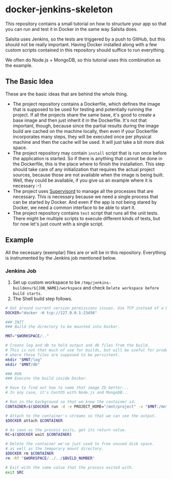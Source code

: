# docker-jenkins-skeleton

This repository contains a small tutorial on how to structure your app so that you can run and test it in Docker in the same way Salsita does.

Salsita uses Jenkins, so the tests are triggered by a push to GitHub, but this should not be really important. Having Docker installed along with a few custom scripts contained in this repository should suffice to run everything.

We often do Node.js + MongoDB, so this tutorial uses this combination as the example.

## The Basic Idea

These are the basic ideas that are behind the whole thing. 

* The project repository contains a Dockerfile, which defines the image that is supposed to be used for testing and potentially running the project. If all the projects share the same base, it's good to create a base image and then just inherit it in the Dockerfile. It's not that important, though, because since the partial results during the image build are cached on the machine locally, then even if your Dockerfile incorporates many steps, they will be executed once per physical machine and then the cache will be used. It will just take a bit more disk space.
* The project repository may contain `install` script that is run once before the application is started. So if there is anything that cannot be done in the Dockerfile, this is the place where to finish the installation. This step should take care of any initialization that requires the actual project sources, because those are not available when the image is being built. Well, they could be available, if you give us an example where it is necessary :-)
* The project uses [Supervisord](http://supervisord.org/) to manage all the processes that are necessary. This is necessary because we need a single process that can be started by Docker. And even if the app is not being stared by Docker, we need a common interface to be able to start it.
* The project repository contains `test` script that runs all the unit tests. There might be multiple scripts to execute different kinds of tests, but for now let's just count with a single script.

## Example

All the necessary (exemplar) files are or will be in this repository. Everything is instrumented by the Jenkins job mentioned below.

### Jenkins Job

1. Set up custom workspace to be `/tmp/jenkins-buildenv/${JOB_NAME}/workspace` and check `Delete workspace before build starts`.
2. The Shell build step follows.

```bash
# Get around current version permissions issues. Use TCP instead of a UNIX socket.
DOCKER="docker -H tcp://127.0.0.1:23456"

### INIT
### Build the directory to be mounted into Docker.

MNT="$WORKSPACE/.."

# Create log and db to hold output and db files from the build.
# This is not that much of use for builds, but will be useful for production
# where those files are supposed to be persistent.
mkdir "$MNT/log"
mkdir "$MNT/db"

### RUN
### Execute the build inside Docker.

# Have to find out how to name that image ID better...
# In any case, it's CentOS with Node.js and MongoDB...

# Run in the background so that we know the container id.
CONTAINER=$($DOCKER run -d -e PROJECT_HOME="/mnt/project" -v "$MNT:/mnt/project" 4dd5fb10358d /bin/bash -c 'ls -la "$PROJECT_HOME" && ls -la "$PROJECT_HOME/src"')

# Attach to the container's streams so that we can see the output.
$DOCKER attach $CONTAINER

# As soon as the process exits, get its return value.
RC=$($DOCKER wait $CONTAINER)

# Delete the container we've just used to free unused disk space.
# as well as the temporary mount directory.
$DOCKER rm $CONTAINER
rm -Rf "$WORKSPACE/../../$BUILD_NUMBER"

# Exit with the same value that the process exited with.
exit $RC
```

